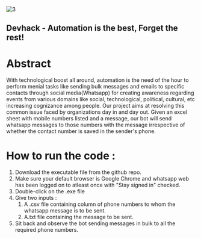 ![3](https://user-images.githubusercontent.com/76431379/156902325-e44c0e9f-3c04-4731-acb9-f92304e02606.png) 

## Devhack - Automation is the best, Forget the rest!

# Abstract 
With technological boost all around, automation is the need of the hour to perform menial tasks like sending bulk messages and emails to specific contacts through social media(Whatsapp) for creating awareness regarding events from various domains like social, technological, political, cultural, etc increasing cognizance among people. Our project aims at resolving this common issue faced by organizations day in and day out. Given an excel sheet with mobile numbers listed and a message, our bot will send whatsapp messages to those numbers with the message irrespective of whether the contact number is saved in the sender's phone.

# How to run the code : 

1. Download the executable file from the github repo.
2. Make sure your default browser is Google Chrome and whatsapp web has been logged on to atleast once with "Stay signed in" checked.
3. Double-click on the .exe file 
4. Give two inputs : 
   1. A .csv file containing column of phone numbers to whom the whatsapp message is to be sent. 
   2. A.txt file containing the message to be sent.
5. Sit back and observe the bot sending messages in bulk to all the required phone numbers.
